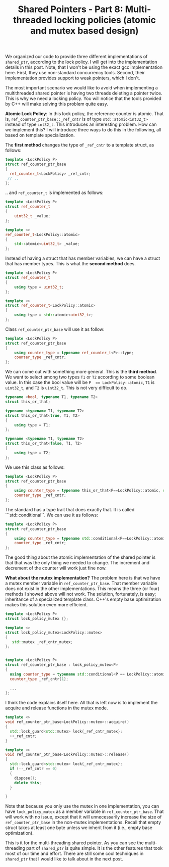 ﻿---
layout: post
title: "Shared Pointers - Part 8: Multi-threaded locking policies (atomic and mutex based design)"
categories: C++
keywords: programming; C++
---


We organized our code to provide three different implementations of ``shared_ptr``, according to the lock policy.  I will get into the implementation details in this post. Note, that I won't be using the exact gcc implementation here. First, they use non-standard concurrency tools. Second, their implementation provides support to weak pointers, which I don't.   

The most important scenario we would like to avoid when implementing a multithreaded shared pointer is having two threads deleting a pointer twice.  This is why we need a locking policy.  You will notice that the tools provided by C++ will make solving this problem quite easy. 

**Atomic Lock Policy**: In this lock policy, the reference counter is atomic. That is, ``ref_counter_ptr_base::_ref_cntr`` is of type ``std::atomic<int32_t>`` instead of type ``int32_t``.  This introduces an interesting problem. How can we implement this? I will introduce three ways to do this in the following, all based on template specialization.

The **first method** changes the type of ``_ref_cntr``  to a  template struct, as follows: 
```cpp
template <LockPolicy P> 
struct ref_counter_ptr_base 
{
  ref_counter_t<LockPolicy> _ref_cntr; 
 // .. 
}; 
```

.. and ``ref_counter_t`` is implemented as follows: 

```cpp
template <LockPolicy P> 
struct ref_counter_t
{
	uint32_t _value; 
}; 

template <> 
ref_counter_t<LockPolicy::atomic> 
{
	std::atomic<uint32_t> _value;
}; 
```

Instead of having a struct that has member variables, we can have a struct that has member types. This is what the **second method** does. 

```cpp
template <LockPolicy P> 
struct ref_counter_t
{
	using type = uint32_t;
}; 

template <> 
struct ref_counter_t<LockPolicy::atomic> 
{
	using type = std::atomic<uint32_t>; 
}; 
```
Class ``ref_counter_ptr_base`` will use it as follow: 

```cpp
template <LockPolicy P> 
struct ref_counter_ptr_base 
{
	using counter_type = typename ref_counter_t<P>::type;
	counter_type _ref_cntr; 
}; 
```


We can come out with something more general. This is the **third method**.  We want to select among two types ``T1`` or ``T2`` according to some boolean value. In this case the bool value will be ``P  == LockPolicy::atomic``,  ``T1`` is  ``uint32_t``, and ``T2`` is  ``uint32_t``.   This is not very difficult to do. 

```cpp
typename <bool, typename T1, typename T2>
struct this_or_that; 

typename <typename T1, typename T2>
struct this_or_that<true, T1, T2> 
{
	using type = T1; 
}; 

typename <typename T1, typename T2>
struct this_or_that<false, T1, T2> 
{
	using type = T2; 
}; 
```

We use this class as follows: 

```cpp
template <LockPolicy P> 
struct ref_counter_ptr_base 
{
	using counter_type = typename this_or_that<P==LockPolicy::atomic, std::atomic<uint32_t>, uint32_t>::type;
	counter_type _ref_cntr; 
}; 
```

The standard has a type trait that does exactly that. It is called ```std::conditional``. We can use it as follows: 

```cpp
template <LockPolicy P> 
struct ref_counter_ptr_base 
{
	using counter_type = typename std::conditional<P==LockPolicy::atomic, std::atomic<uint32_t>, uint32_t>::type;
	counter_type _ref_cntr; 
}; 
```

The good thing about the atomic implementation of the shared pointer is that that was the only thing we needed to change.  The increment and decrement of the counter will work just fine now. 

**What about the mutex implementation?** The problem here is that we have a mutex member variable in ``ref_counter_ptr_base``.  That member variable does not exist in the other implementations.  This means the three (or four) methods I showed above will not work.  The solution, fortunately, is easy; inheritance of a specialized template class.  C++'s empty base optimization makes this solution even more efficient. 

```cpp
template <LockPolicy P>
struct lock_policy_mutex {}; 

template <>
struct lock_policy_mutex<LockPolicy::mutex> 
{
   std::mutex _ref_cntr_mutex;  
}; 


template <LockPolicy P> 
struct ref_counter_ptr_base : lock_policy_mutex<P>
{ 
  using counter_type = typename std::conditional<P == LockPolicy::atomic, std::atomic<int>, int>::type; 
  counter_type _ref_cntr{1};
  
  ...
};  
```

I think the code explains itself here. All that is left now is to implement the acquire and release functions in the mutex mode. 

```cpp
template <> 
void ref_counter_ptr_base<LockPolicy::mutex>::acquire() 
{ 
  std::lock_guard<std::mutex> lock{_ref_cntr_mutex};
  ++_ref_cntr;
} 

template <> 
void ref_counter_ptr_base<LockPolicy::mutex>::release()
{
  std::lock_guard<std::mutex> lock{_ref_cntr_mutex};
  if (--_ref_cntr == 0) 
  { 
    dispose(); 
    delete this;  
  }

}
```

Note that because you only use the mutex in one implementation, you can have ``lock_policy_mutex`` as a member variable in ``ref_counter_ptr_base``. That will work with no issue, except that it will unnecessarily increase the size of ``ref_counter_ptr_base`` in the non-mutex implementations. Recall that empty struct takes at least one byte unless we inherit from it (i.e., empty base optimization). 

This is it for the multi-threading shared pointer. As you can see the multi-threading part of ``shared_ptr`` is quite simple. It is the other features that took most of our time and effort. There are still some cool techniques in ``shared_ptr`` that I would like to talk about in the next post. 
 

